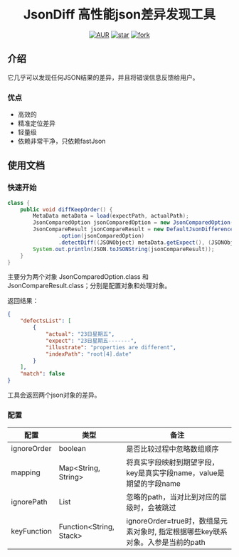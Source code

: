 <h1 style="text-align: center">JsonDiff 高性能json差异发现工具</h1>
<div style="text-align: center">

[![AUR](https://img.shields.io/badge/license-Apache%20License%202.0-blue.svg)](https://gitee.com/local-li/json-diff/blob/master/LICENSE)
[![star](https://gitee.com/local-li/json-diff/badge/star.svg?theme=white)](https://gitee.com/wangjiabin-x/uh5)
[![fork](https://gitee.com/local-li/json-diff/badge/fork.svg?theme=white)](https://gitee.com/wangjiabin-x/uh5)

</div>

## 介绍

它几乎可以发现任何JSON结果的差异，并且将错误信息反馈给用户。

### 优点

- 高效的
- 精准定位差异
- 轻量级
- 依赖非常干净，只依赖fastJson





## 使用文档

### 快速开始
```java
class {
    public void diffKeepOrder() {
        MetaData metaData = load(expectPath, actualPath);
        JsonComparedOption jsonComparedOption = new JsonComparedOption().setIgnoreOrder(true);
        JsonCompareResult jsonCompareResult = new DefaultJsonDifference().defaultJsonDifference
                .option(jsonComparedOption)
                .detectDiff((JSONObject) metaData.getExpect(), (JSONObject) metaData.getActual());
        System.out.println(JSON.toJSONString(jsonCompareResult));
    }
}
```

主要分为两个对象 JsonComparedOption.class 和 JsonCompareResult.class；分别是配置对象和处理对象。

返回结果：

```json
{
    "defectsList": [
        {
            "actual": "23日星期五",
            "expect": "23日星期五-------",
            "illustrate": "properties are different",
            "indexPath": "root[4].date"
        }
    ],
    "match": false
}
```

工具会返回两个json对象的差异。



### 配置

| 配置        | 类型                            | 备注                                                         |
| ----------- | ------------------------------- | ------------------------------------------------------------ |
| ignoreOrder | boolean                         | 是否比较过程中忽略数组顺序                                   |
| mapping     | Map<String, String>             | 将真实字段映射到期望字段，key是真实字段name，value是期望的字段name |
| ignorePath  | List<String>                    | 忽略的path，当对比到对应的层级时，会被跳过                   |
| keyFunction | Function<String, Stack<String>> | ignoreOrder=true时，数组是元素对象时, 指定根据哪些key联系对象。入参是当前的path |

